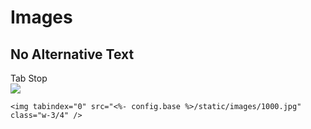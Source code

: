 # Images
## No Alternative Text

<div tabindex="0">Tab Stop</div>

<img tabindex="0" src="<%- config.base %>/static/images/1000.jpg" class="w-3/4" />

<br />

```
<img tabindex="0" src="<%- config.base %>/static/images/1000.jpg" class="w-3/4" />
```
